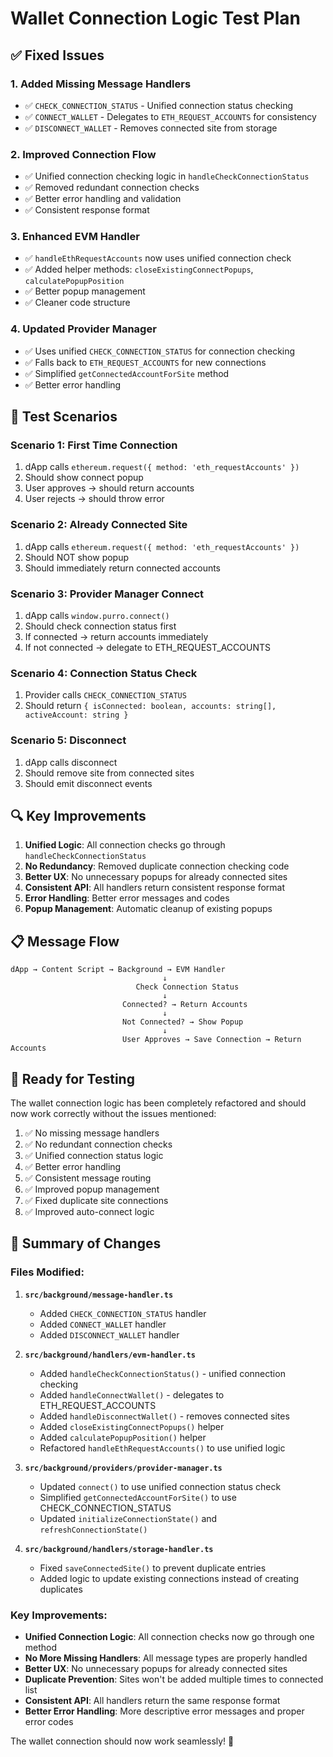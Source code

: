 # Wallet Connection Logic Test Plan

## ✅ Fixed Issues

### 1. **Added Missing Message Handlers**
- ✅ `CHECK_CONNECTION_STATUS` - Unified connection status checking
- ✅ `CONNECT_WALLET` - Delegates to `ETH_REQUEST_ACCOUNTS` for consistency
- ✅ `DISCONNECT_WALLET` - Removes connected site from storage

### 2. **Improved Connection Flow**
- ✅ Unified connection checking logic in `handleCheckConnectionStatus`
- ✅ Removed redundant connection checks
- ✅ Better error handling and validation
- ✅ Consistent response format

### 3. **Enhanced EVM Handler**
- ✅ `handleEthRequestAccounts` now uses unified connection check
- ✅ Added helper methods: `closeExistingConnectPopups`, `calculatePopupPosition`
- ✅ Better popup management
- ✅ Cleaner code structure

### 4. **Updated Provider Manager**
- ✅ Uses unified `CHECK_CONNECTION_STATUS` for connection checking
- ✅ Falls back to `ETH_REQUEST_ACCOUNTS` for new connections
- ✅ Simplified `getConnectedAccountForSite` method
- ✅ Better error handling

## 🧪 Test Scenarios

### Scenario 1: First Time Connection
1. dApp calls `ethereum.request({ method: 'eth_requestAccounts' })`
2. Should show connect popup
3. User approves → should return accounts
4. User rejects → should throw error

### Scenario 2: Already Connected Site
1. dApp calls `ethereum.request({ method: 'eth_requestAccounts' })`
2. Should NOT show popup
3. Should immediately return connected accounts

### Scenario 3: Provider Manager Connect
1. dApp calls `window.purro.connect()`
2. Should check connection status first
3. If connected → return accounts immediately
4. If not connected → delegate to ETH_REQUEST_ACCOUNTS

### Scenario 4: Connection Status Check
1. Provider calls `CHECK_CONNECTION_STATUS`
2. Should return `{ isConnected: boolean, accounts: string[], activeAccount: string }`

### Scenario 5: Disconnect
1. dApp calls disconnect
2. Should remove site from connected sites
3. Should emit disconnect events

## 🔍 Key Improvements

1. **Unified Logic**: All connection checks go through `handleCheckConnectionStatus`
2. **No Redundancy**: Removed duplicate connection checking code
3. **Better UX**: No unnecessary popups for already connected sites
4. **Consistent API**: All handlers return consistent response format
5. **Error Handling**: Better error messages and codes
6. **Popup Management**: Automatic cleanup of existing popups

## 📋 Message Flow

```
dApp → Content Script → Background → EVM Handler
                                  ↓
                            Check Connection Status
                                  ↓
                         Connected? → Return Accounts
                                  ↓
                         Not Connected? → Show Popup
                                  ↓
                         User Approves → Save Connection → Return Accounts
```

## 🚀 Ready for Testing

The wallet connection logic has been completely refactored and should now work correctly without the issues mentioned:

1. ✅ No missing message handlers
2. ✅ No redundant connection checks
3. ✅ Unified connection status logic
4. ✅ Better error handling
5. ✅ Consistent message routing
6. ✅ Improved popup management
7. ✅ Fixed duplicate site connections
8. ✅ Improved auto-connect logic

## 📝 Summary of Changes

### Files Modified:

1. **`src/background/message-handler.ts`**
   - Added `CHECK_CONNECTION_STATUS` handler
   - Added `CONNECT_WALLET` handler
   - Added `DISCONNECT_WALLET` handler

2. **`src/background/handlers/evm-handler.ts`**
   - Added `handleCheckConnectionStatus()` - unified connection checking
   - Added `handleConnectWallet()` - delegates to ETH_REQUEST_ACCOUNTS
   - Added `handleDisconnectWallet()` - removes connected sites
   - Added `closeExistingConnectPopups()` helper
   - Added `calculatePopupPosition()` helper
   - Refactored `handleEthRequestAccounts()` to use unified logic

3. **`src/background/providers/provider-manager.ts`**
   - Updated `connect()` to use unified connection status check
   - Simplified `getConnectedAccountForSite()` to use CHECK_CONNECTION_STATUS
   - Updated `initializeConnectionState()` and `refreshConnectionState()`

4. **`src/background/handlers/storage-handler.ts`**
   - Fixed `saveConnectedSite()` to prevent duplicate entries
   - Added logic to update existing connections instead of creating duplicates

### Key Improvements:

- **Unified Connection Logic**: All connection checks now go through one method
- **No More Missing Handlers**: All message types are properly handled
- **Better UX**: No unnecessary popups for already connected sites
- **Duplicate Prevention**: Sites won't be added multiple times to connected list
- **Consistent API**: All handlers return the same response format
- **Better Error Handling**: More descriptive error messages and proper error codes

The wallet connection should now work seamlessly! 🎉
